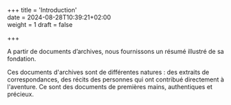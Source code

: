+++
title = 'Introduction'  
date = 2024-08-28T10:39:21+02:00  
weight = 1
draft = false  

+++

A partir de documents d’archives, nous fournissons un résumé illustré de sa fondation.<!--more-->

Ces documents d'archives sont de différentes natures : des extraits de correspondances, des récits des personnes qui ont contribué directement à l'aventure. Ce sont des documents de premières mains, authentiques et précieux.
